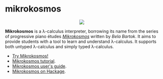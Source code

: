 # mikrokosmos

<p align="center">
  <img src ="https://raw.githubusercontent.com/mroman42/mikrokosmos/master/docs/icon.svg.png" />
</p>

**Mikrokosmos** is a λ-calculus interpreter, borrowing its name from the series of
progressive piano études *[Mikrokosmos](https://www.youtube.com/watch?v=VEsMk3DAzWM)* written by *Bela Bartok*. 
It aims to provide students with a tool to learn and understand λ-calculus. It supports both untyped λ-calculus 
and simply typed λ-calculus.

 * [Try Mikrokosmos!](https://mroman42.github.io/mikrokosmos/)
 * [Mikrokosmos tutorial](https://mroman42.github.io/mikrokosmos/tutorial.html).
 * [Mikrokosmos user's guide](https://mroman42.github.io/mikrokosmos/userguide.html).
 * [Mikrokosmos on Hackage](https://hackage.haskell.org/package/mikrokosmos).
